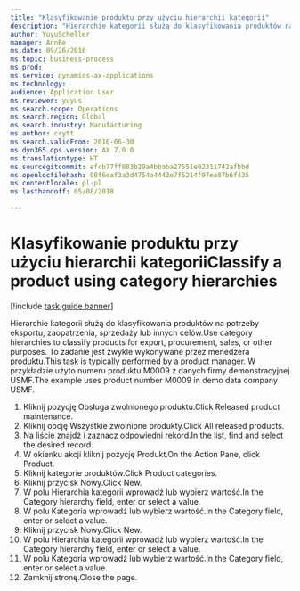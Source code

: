 ```yaml
--- 
title: "Klasyfikowanie produktu przy użyciu hierarchii kategorii"
description: "Hierarchie kategorii służą do klasyfikowania produktów na potrzeby eksportu, zaopatrzenia, sprzedaży lub innych celów."
author: YuyuScheller
manager: AnnBe
ms.date: 09/26/2016
ms.topic: business-process
ms.prod: 
ms.service: dynamics-ax-applications
ms.technology: 
audience: Application User
ms.reviewer: yuyus
ms.search.scope: Operations
ms.search.region: Global
ms.search.industry: Manufacturing
ms.author: crytt
ms.search.validFrom: 2016-06-30
ms.dyn365.ops.version: AX 7.0.0
ms.translationtype: HT
ms.sourcegitcommit: efcb77ff883b29a4bbaba27551e02311742afbbd
ms.openlocfilehash: 98f6eaf3a3d4754a4443e7f5214f97ea87b6f435
ms.contentlocale: pl-pl
ms.lasthandoff: 05/08/2018

---
```

# <a name="classify-a-product-using-category-hierarchies"></a><span data-ttu-id="8a17d-103">Klasyfikowanie produktu przy użyciu hierarchii kategorii</span><span class="sxs-lookup"><span data-stu-id="8a17d-103">Classify a product using category hierarchies</span></span>

[!include [task guide banner](../../includes/task-guide-banner.md)]

<span data-ttu-id="8a17d-104">Hierarchie kategorii służą do klasyfikowania produktów na potrzeby eksportu, zaopatrzenia, sprzedaży lub innych celów.</span><span class="sxs-lookup"><span data-stu-id="8a17d-104">Use category hierarchies to classify products for export, procurement, sales, or other purposes.</span></span> <span data-ttu-id="8a17d-105">To zadanie jest zwykle wykonywane przez menedżera produktu.</span><span class="sxs-lookup"><span data-stu-id="8a17d-105">This task is typically performed by a product manager.</span></span> <span data-ttu-id="8a17d-106">W przykładzie użyto numeru produktu M0009 z danych firmy demonstracyjnej USMF.</span><span class="sxs-lookup"><span data-stu-id="8a17d-106">The example uses product number M0009 in demo data company USMF.</span></span>

1. <span data-ttu-id="8a17d-107">Kliknij pozycję Obsługa zwolnionego produktu.</span><span class="sxs-lookup"><span data-stu-id="8a17d-107">Click Released product maintenance.</span></span>
2. <span data-ttu-id="8a17d-108">Kliknij opcję Wszystkie zwolnione produkty.</span><span class="sxs-lookup"><span data-stu-id="8a17d-108">Click All released products.</span></span>
3. <span data-ttu-id="8a17d-109">Na liście znajdź i zaznacz odpowiedni rekord.</span><span class="sxs-lookup"><span data-stu-id="8a17d-109">In the list, find and select the desired record.</span></span>
4. <span data-ttu-id="8a17d-110">W okienku akcji kliknij pozycję Produkt.</span><span class="sxs-lookup"><span data-stu-id="8a17d-110">On the Action Pane, click Product.</span></span>
5. <span data-ttu-id="8a17d-111">Kliknij kategorie produktów.</span><span class="sxs-lookup"><span data-stu-id="8a17d-111">Click Product categories.</span></span>
6. <span data-ttu-id="8a17d-112">Kliknij przycisk Nowy.</span><span class="sxs-lookup"><span data-stu-id="8a17d-112">Click New.</span></span>
7. <span data-ttu-id="8a17d-113">W polu Hierarchia kategorii wprowadź lub wybierz wartość.</span><span class="sxs-lookup"><span data-stu-id="8a17d-113">In the Category hierarchy field, enter or select a value.</span></span>
8. <span data-ttu-id="8a17d-114">W polu Kategoria wprowadź lub wybierz wartość.</span><span class="sxs-lookup"><span data-stu-id="8a17d-114">In the Category field, enter or select a value.</span></span>
9. <span data-ttu-id="8a17d-115">Kliknij przycisk Nowy.</span><span class="sxs-lookup"><span data-stu-id="8a17d-115">Click New.</span></span>
10. <span data-ttu-id="8a17d-116">W polu Hierarchia kategorii wprowadź lub wybierz wartość.</span><span class="sxs-lookup"><span data-stu-id="8a17d-116">In the Category hierarchy field, enter or select a value.</span></span>
11. <span data-ttu-id="8a17d-117">W polu Kategoria wprowadź lub wybierz wartość.</span><span class="sxs-lookup"><span data-stu-id="8a17d-117">In the Category field, enter or select a value.</span></span>
12. <span data-ttu-id="8a17d-118">Zamknij stronę.</span><span class="sxs-lookup"><span data-stu-id="8a17d-118">Close the page.</span></span>


